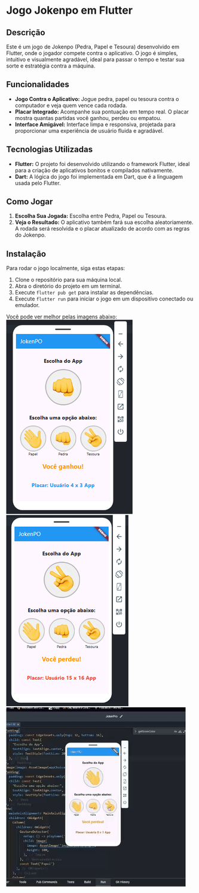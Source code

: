 # Jogo Jokenpo em Flutter

## Descrição
Este é um jogo de Jokenpo (Pedra, Papel e Tesoura) desenvolvido em Flutter, onde o jogador compete contra o aplicativo. O jogo é simples, intuitivo e visualmente agradável, ideal para passar o tempo e testar sua sorte e estratégia contra a máquina.

## Funcionalidades
- **Jogo Contra o Aplicativo:** Jogue pedra, papel ou tesoura contra o computador e veja quem vence cada rodada.
- **Placar Integrado:** Acompanhe sua pontuação em tempo real. O placar mostra quantas partidas você ganhou, perdeu ou empatou.
- **Interface Amigável:** Interface limpa e responsiva, projetada para proporcionar uma experiência de usuário fluida e agradável.

## Tecnologias Utilizadas
- **Flutter:** O projeto foi desenvolvido utilizando o framework Flutter, ideal para a criação de aplicativos bonitos e compilados nativamente.
- **Dart:** A lógica do jogo foi implementada em Dart, que é a linguagem usada pelo Flutter.

## Como Jogar
1. **Escolha Sua Jogada:** Escolha entre Pedra, Papel ou Tesoura.
2. **Veja o Resultado:** O aplicativo também fará sua escolha aleatoriamente. A rodada será resolvida e o placar atualizado de acordo com as regras do Jokenpo.


## Instalação
Para rodar o jogo localmente, siga estas etapas:
1. Clone o repositório para sua máquina local.
2. Abra o diretório do projeto em um terminal.
3. Execute `flutter pub get` para instalar as dependências.
4. Execute `flutter run` para iniciar o jogo em um dispositivo conectado ou emulador.




Você pode ver melhor pelas imagens abaixo:
![one](ganhou.png)
![two](perdeu.png)
![three](gif.gif)
